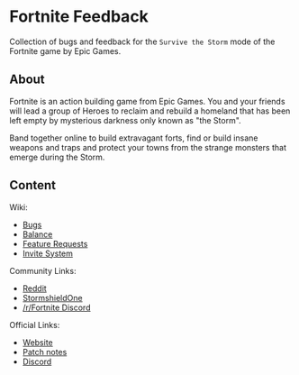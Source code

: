 # Fortnite Feedback

Collection of bugs and feedback for the `Survive the Storm` mode of the Fortnite game by Epic Games.

## About

Fortnite is an action building game from Epic Games. You and your friends will lead a group of Heroes to reclaim and rebuild a homeland that has been left empty by mysterious darkness only known as "the Storm".

Band together online to build extravagant forts, find or build insane weapons and traps and protect your towns from the strange monsters that emerge during the Storm.

## Content

Wiki:

* [Bugs](wiki/Bugs)
* [Balance](wiki/Balance.md)
* [Feature Requests](wiki/Feature-Requests)
* [Invite System](wiki/Invite-System)

Community Links:

* [Reddit](https://www.reddit.com/r/FORTnITE)
* [StormshieldOne](http://www.stormshield.one/)
* [/r/Fortnite Discord](https://discord.gg/tAvyRRq)

Official Links:

* [Website](https://www.fortnite.com/)
* [Patch notes](https://www.epicgames.com/fortnite/en-US/news/)
* [Discord](https://discord.gg/nhdbr8d)

